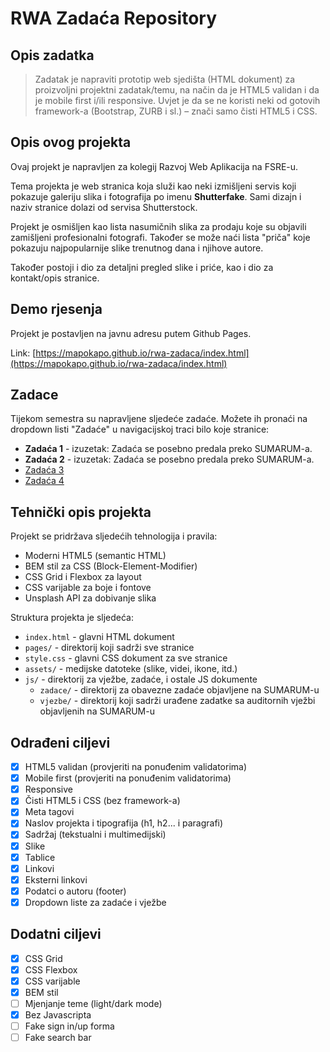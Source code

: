 # RWA Zadaća Repository

## Opis zadatka

> Zadatak je napraviti prototip web sjedišta (HTML dokument) za proizvoljni projektni zadatak/temu, na način da je HTML5 validan i da je mobile first i/ili responsive. Uvjet je da se ne koristi neki od gotovih framework-a (Bootstrap, ZURB i sl.) – znači samo čisti HTML5 i CSS.

## Opis ovog projekta

Ovaj projekt je napravljen za kolegij Razvoj Web Aplikacija na FSRE-u.

Tema projekta je web stranica koja služi kao neki izmišljeni servis koji pokazuje galeriju slika i fotografija po imenu **Shutterfake**. Sami dizajn i naziv stranice dolazi od servisa Shutterstock.

Projekt je osmišljen kao lista nasumičnih slika za prodaju koje su objavili zamišljeni profesionalni fotografi. Također se može naći lista "priča" koje pokazuju najpopularnije slike trenutnog dana i njihove autore.

Također postoji i dio za detaljni pregled slike i priće, kao i dio za kontakt/opis stranice.

## Demo rjesenja

Projekt je postavljen na javnu adresu putem Github Pages.

Link: [https://mapokapo.github.io/rwa-zadaca/index.html](https://mapokapo.github.io/rwa-zadaca/index.html)

## Zadace

Tijekom semestra su napravljene sljedeće zadaće. Možete ih pronaći na dropdown listi "Zadaće" u navigacijskoj traci bilo koje stranice:

- **Zadaća 1** - izuzetak: Zadaća se posebno predala preko SUMARUM-a.
- **Zadaća 2** - izuzetak: Zadaća se posebno predala preko SUMARUM-a.
- [Zadaća 3](https://mapokapo.github.io/rwa-zadaca/js/zadace/DZ_3_1/index.html)
- [Zadaća 4](https://mapokapo.github.io/rwa-zadaca/js/zadace/DZ_4_1/index.html)

## Tehnički opis projekta

Projekt se pridržava sljedećih tehnologija i pravila:

- Moderni HTML5 (semantic HTML)
- BEM stil za CSS (Block-Element-Modifier)
- CSS Grid i Flexbox za layout
- CSS varijable za boje i fontove
- Unsplash API za dobivanje slika

Struktura projekta je sljedeća:

- `index.html` - glavni HTML dokument
- `pages/` - direktorij koji sadrži sve stranice
- `style.css` - glavni CSS dokument za sve stranice
- `assets/` - medijske datoteke (slike, videi, ikone, itd.)
- `js/` - direktorij za vježbe, zadaće, i ostale JS dokumente
  - `zadace/` - direktorij za obavezne zadaće objavljene na SUMARUM-u
  - `vjezbe/` - direktorij koji sadrži urađene zadatke sa auditornih vježbi objavljenih na SUMARUM-u

## Odrađeni ciljevi

- [x] HTML5 validan (provjeriti na ponuđenim validatorima)
- [x] Mobile first (provjeriti na ponuđenim validatorima)
- [x] Responsive
- [x] Čisti HTML5 i CSS (bez framework-a)
- [x] Meta tagovi
- [x] Naslov projekta i tipografija (h1, h2... i paragrafi)
- [x] Sadržaj (tekstualni i multimedijski)
- [x] Slike
- [x] Tablice
- [x] Linkovi
- [x] Eksterni linkovi
- [x] Podatci o autoru (footer)
- [x] Dropdown liste za zadaće i vježbe

## Dodatni ciljevi

- [x] CSS Grid
- [x] CSS Flexbox
- [x] CSS varijable
- [x] BEM stil
- [ ] Mjenjanje teme (light/dark mode)
- [x] Bez Javascripta
- [ ] Fake sign in/up forma
- [ ] Fake search bar

